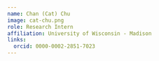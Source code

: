 ```yaml
---
name: Chan (Cat) Chu
image: cat-chu.png
role: Research Intern
affiliation: University of Wisconsin - Madison
links:
  orcid: 0000-0002-2851-7023
--- 
```

